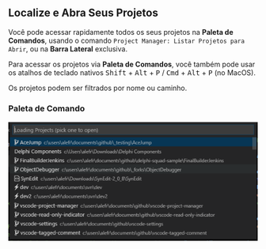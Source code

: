## Localize e Abra Seus Projetos

Você pode acessar rapidamente todos os seus projetos na **Paleta de Comandos**, usando o comando `Project Manager: Listar Projetos para Abrir`, ou na **Barra Lateral** exclusiva.

Para acessar os projetos via **Paleta de Comandos**, você também pode usar os atalhos de teclado nativos <kbd>Shift</kbd> + <kbd>Alt</kbd> + <kbd>P</kbd> / <kbd>Cmd</kbd> + <kbd>Alt</kbd> + <kbd>P</kbd> (no MacOS).

Os projetos podem ser filtrados por nome ou caminho.

### Paleta de Comando

![Listar](../images/project-manager-list-sort-by-name.png)